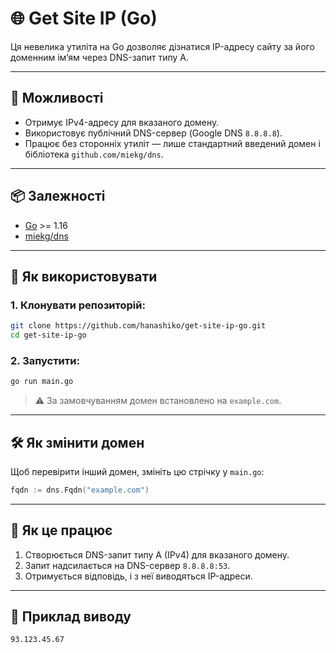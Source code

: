 # 🌐 Get Site IP (Go)

Ця невелика утиліта на Go дозволяє дізнатися IP-адресу сайту за його доменним ім’ям через DNS-запит типу A.

---

## 🔧 Можливості

- Отримує IPv4-адресу для вказаного домену.
- Використовує публічний DNS-сервер (Google DNS `8.8.8.8`).
- Працює без сторонніх утиліт — лише стандартний введений домен і бібліотека `github.com/miekg/dns`.

---

## 📦 Залежності

- [Go](https://golang.org/) >= 1.16
- [miekg/dns](https://github.com/miekg/dns)

---

## 🚀 Як використовувати

### 1. Клонувати репозиторій:
```bash
git clone https://github.com/hanashiko/get-site-ip-go.git
cd get-site-ip-go
```

### 2. Запустити:
```bash
go run main.go
```

> ⚠️ За замовчуванням домен встановлено на `example.com`.

---

## 🛠 Як змінити домен

Щоб перевірити інший домен, змініть цю стрічку у `main.go`:
```go
fqdn := dns.Fqdn("example.com")
```

---

## 🧠 Як це працює

1. Створюється DNS-запит типу A (IPv4) для вказаного домену.
2. Запит надсилається на DNS-сервер `8.8.8.8:53`.
3. Отримується відповідь, і з неї виводяться IP-адреси.

---

## 📄 Приклад виводу
```bash
93.123.45.67
```
